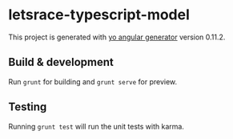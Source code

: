 # letsrace-typescript-model

This project is generated with [yo angular generator](https://github.com/yeoman/generator-angular)
version 0.11.2.

## Build & development

Run `grunt` for building and `grunt serve` for preview.

## Testing

Running `grunt test` will run the unit tests with karma.
